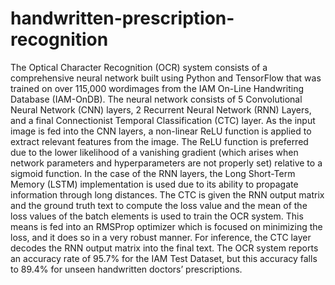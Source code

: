 # handwritten-prescription-recognition
The Optical Character Recognition (OCR) system consists of a comprehensive neural network built using Python and TensorFlow that was trained on over 115,000 wordimages from the IAM On-Line Handwriting Database (IAM-OnDB). The neural network consists of 5 Convolutional Neural Network (CNN) layers, 2 Recurrent Neural Network (RNN) Layers, and a final Connectionist Temporal Classification (CTC) layer. As the input image is fed into the CNN layers, a non-linear ReLU function is applied to extract relevant features from the image. The ReLU function is preferred due to the lower likelihood of a vanishing gradient (which arises when network parameters and hyperparameters are not properly set) relative to a sigmoid function. In the case of the RNN layers, the Long Short-Term Memory (LSTM) implementation is used due to its ability to propagate information through long distances. The CTC is given the RNN output matrix and the ground truth text to compute the loss value and the mean of the loss values of the batch elements is used to train the OCR system. This means is fed into an RMSProp optimizer which is focused on minimizing the loss, and it does so in a very robust manner. For inference, the CTC layer decodes the RNN output matrix into the final text. The OCR system reports an accuracy rate of 95.7% for the IAM Test Dataset, but this accuracy falls to 89.4% for unseen handwritten doctors’ prescriptions. 
